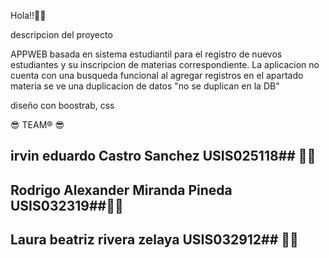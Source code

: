 Hola!!👋💡

descripcion del proyecto

APPWEB basada en sistema estudiantil para el registro de nuevos estudiantes y su inscripcion de materias correspondiente. 
La aplicacion no cuenta con una busqueda funcional 
al agregar registros en el apartado materia se ve una duplicacion de datos "no se duplican en la DB"

diseño con boostrab, css 

 😎  TEAM®️ 😎
## irvin eduardo Castro Sanchez USIS025118## 👨‍💻
## Rodrigo Alexander Miranda Pineda USIS032319##👨‍💻
## Laura beatriz rivera zelaya USIS032912## 👩‍💻